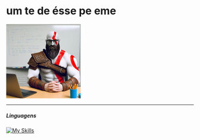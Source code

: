 # um te de ésse pe eme

<img src="../ale-kratos.png" alt="ale-kratos" width="200">

--- 

##### Linguagens
[![My Skills](https://skillicons.dev/icons?i=js,html,css,ts,react)](https://skillicons.dev)

